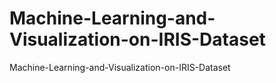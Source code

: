 # Machine-Learning-and-Visualization-on-IRIS-Dataset
Machine-Learning-and-Visualization-on-IRIS-Dataset
